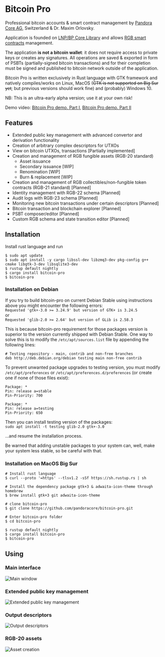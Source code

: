 # Bitcoin Pro

Professional bitcoin accounts & smart contract management by 
[Pandora Core AG](https://pandoracore.com), Switzerland & Dr. Maxim Orlovsky.

Application is founded on [LNP/BP Core Library](https://github.com/LNP-BP/rust-lnpbp)
and allows [RGB smart contracts](https://rgb-org.github.io) management.

The application **is not a bitcoin wallet**: it does not require access to 
private keys or creates any signatures. All operations are saved & exported in 
form of PSBTs (partially-signed bitcoin transactions) and for their completion
must be signed and published to bitcoin network outside of the application.

Bitcoin Pro is written exclusively in Rust language with GTK framework and 
natively compiles/works on Linux, MacOS (~~GTK is not supported on Big Sur yet~~; 
but previous versions should work fine) and (probably) Windows 10.

NB: This is an ultra-early alpha version; use it at your own risk!

Demo video: [Bitcoin Pro demo. Part I](https://youtu.be/RkUHmgMUVrI), 
[Bitcoin Pro demo. Part II](https://youtu.be/iWJBikv0mbI)

## Features

* Extended public key management with advanced convertor and derivation 
  functionality
* Creation of arbitrary complex descriptors for UTXOs
* View on bitcoin UTXOs, transactions [Partially implemented]
* Creation and management of RGB fungible assets (RGB-20 standard)
  - Asset issuance
  - Secondary issuance [WIP]
  - Renomination [WIP]
  - Burn & replacement [WIP]
* Creation and management of RGB collectibles/non-fungible token contracts 
  (RGB-21 standard) [Planned]
* Identity management with RGB-22 schema [Planned]
* Audit logs with RGB-23 schema [Planned]
* Monitoring new bitcoin transactions under certain descriptors [Planned]
* Bitcoin transaction and blockchain explorer [Planned]
* PSBT composer/editor [Planned]
* Custom RGB schema and state transition editor [Planned]

## Installation

Install rust language and run

```constole
$ sudo apt update
$ sudo apt install -y cargo libssl-dev libzmq3-dev pkg-config g++ cmake libgtk-3-dev libsqlite3-dev
$ rustup default nightly
$ cargo install bitcoin-pro
$ bitcoin-pro
```

### Installation on Debian

If you try to build bitcoin-pro on current Debian Stable using instructions above you might encounter the following errors:  
`Requested 'gtk+-3.0 >= 3.24.9' but version of GTK+ is 3.24.5`  
or  
`Requested 'glib-2.0 >= 2.64' but version of GLib is 2.58.3`

This is because bitcoin-pro requirement for those packages version is superior to the version currently shipped with Debian Stable. One way to solve this is to modify the `/etc/apt/sources.list` file by appending the following lines:
```
# Testing repository - main, contrib and non-free branches
deb http://deb.debian.org/debian testing main non-free contrib
```

To prevent unwanted package upgrades to testing version, you must modify `/etc/apt/preferences` or `/etc/apt/preferences.d/preferences` (or create one if none of those files exist):
```
Package: *
Pin: release a=stable
Pin-Priority: 700

Package: *
Pin: release a=testing
Pin-Priority: 650
```

Then you can install testing version of the packages:  
`sudo apt install -t testing glib-2.0 gtk+-3.0`

...and resume the installation process.

Be warned that adding unstable packages to your system can, well, make your system less stable, so be careful with that. 

### Installation on MacOS Big Sur
```
# Install rust language
$ curl --proto '=https' --tlsv1.2 -sSf https://sh.rustup.rs | sh

# Install the dependency package gtk+3 & adwaita-icon-theme through homebrew
$ brew install gtk+3 git adwaita-icon-theme

# clone bitcoin-pro
$ git clone https://github.com/pandoracore/bitcoin-pro.git

# Enter bitcoin-pro folder
$ cd bitcoin-pro

$ rustup default nightly
$ cargo install bitcoin-pro
$ bitcoin-pro
```

## Using

### Main interface

![Main window](https://github.com/pandoracore/bitcoin-pro/raw/v0.1.0-beta.1/doc/ui/main_app.png)

### Extended public key management

![Extended public key management](https://github.com/pandoracore/bitcoin-pro/raw/v0.1.0-beta.1/doc/ui/xpub_dlg.png)

### Output descriptors

![Output descriptors](https://github.com/pandoracore/bitcoin-pro/raw/v0.1.0-beta.1/doc/ui/descriptors.png)

### RGB-20 assets

![Asset creation](https://github.com/pandoracore/bitcoin-pro/raw/v0.1.0-beta.1/doc/ui/asset_creation.png)
